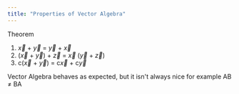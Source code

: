 ```yaml
---
title: "Properties of Vector Algebra"
---
```


Theorem

1. $\overrightarrow{x}$ + $\overrightarrow{y}$ = $\overrightarrow{y}$ + $\overrightarrow{x}$ 
2. ($\overrightarrow{x}$ + $\overrightarrow{y}$) + $\overrightarrow{z}$ = $\overrightarrow{x}$ ($\overrightarrow{y}$ + $\overrightarrow{z}$)
3. c($\overrightarrow{x}$ + $\overrightarrow{y}$) = c$\overrightarrow{x}$ + c$\overrightarrow{y}$


Vector Algebra behaves as expected, but it isn't always nice for example AB $\neq$ BA

